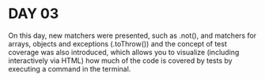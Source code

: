 # DAY 03

On this day, new matchers were presented, such as .not(), and matchers for arrays, objects and exceptions (.toThrow()) and the concept of test coverage was also introduced, which allows you to visualize (including interactively via HTML) how much of the code is covered by tests by executing a command in the terminal.
